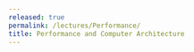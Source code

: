 ```yaml
---
released: true
permalink: /lectures/Performance/
title: Performance and Computer Architecture
---
```

